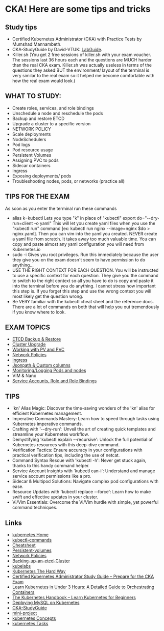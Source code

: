 # CKA! Here are some tips and tricks

## Study tips
- Certified Kubernetes Administrator (CKA) with Practice Tests by Mumshad Mannambeth.
- CKA-StudyGuide by David-VTUK: [LabGuide](https://github.com/David-VTUK/CKA-StudyGuide/tree/master/LabGuide).
- Killer.sh (You get 2 free sessions of killer.sh with your exam voucher. The sessions last 36 hours each and the questions are MUCH harder than the real CKA exam. Killer.sh was actually useless in terms of the questions they asked BUT the environment/ layout of the terminal is very similar to the real exam so it helped me become comfortable with how the real exam would look.)

## WHAT TO STUDY:
- Create roles, services, and role bindings
- Unschedule a node and reschedule the pods
- Backup and restore ETCD
- Upgrade a cluster to a specific version
- NETWORK POLICY
- Scale deployments
- NodeSchedulers
- Pod logs
- Pod resource usage
- Persistent Volumes
- Assigning PVC to pods
- Sidecar containers
- Ingress
- Exposing deployments/ pods
- Troubleshooting nodes, pods, or networks (practice all)

## TIPS FOR THE EXAM
As soon as you enter the terminal run these commands
- alias k=kubectl Lets you type "k" in place of "kubectl"
export do="--dry-run=client -o yaml" This will let you create yaml files when you use the "kubectl run" command [ex: kubectl run nginx --image=nginx $do > nginx.yaml]. Then you can vim into the yaml you created. NEVER create a yaml file from scratch. It takes away too much valuable time. You can copy and paste almost any yaml configuration you will need from Kubernetes.io
- sudo -i Gives you root privileges. Run this immediately because the user they give you on the exam doesn't seem to have permission to do anything...
- USE THE RIGHT CONTEXT FOR EACH QUESTION. You will be instructed to use a specific context for each question. They give you the command to switch to the right context so all you have to do is copy and paste it into the terminal before you do anything. I cannot stress how important this step is. If you forget this step and use the wrong context you will most likely get the question wrong.
- Be VERY familiar with the kubectl cheat sheet and the reference docs. There are a lot of commands on both that will help you out tremendously if you know where to look.

## EXAM TOPICS 
- [ETCD Backup & Restore](https://kubernetes.io/docs/tasks/administer-cluster/configure-upgrade-etcd/)
- [Cluster Upgrade](https://kubernetes.io/docs/tasks/administer-cluster/cluster-upgrade/)
- [Working with PV and PVC](https://kubernetes.io/docs/tasks/configure-pod-container/configure-persistent-volume-storage/)
- [Network Policies](https://kubernetes.io/docs/concepts/services-networking/network-policies/)
- [Ingress](https://kubernetes.io/docs/concepts/services-networking/ingress/)
- [Jsonpath & Custom columns](https://kubernetes.io/docs/reference/kubectl/quick-reference/)
- [Monitoring/Logging Pods and nodes](https://kubernetes.io/docs/reference/kubectl/generated/kubectl_top/)
- VIM & Nano
- [Service Accounts, Role and Role Bindings](https://kubernetes.io/docs/reference/access-authn-authz/authorization/)

## TIPS
- 'kn' Alias Magic: Discover the time-saving wonders of the 'kn' alias for efficient Kubernetes management.
- Imperative Commands Mastery: Learn how to speed through tasks using Kubernetes imperative commands.
- Crafting with '--dry-run': Unveil the art of creating quick templates and streamline your Kubernetes workflow.
- Demystifying 'kubectl explain --recursive': Unlock the full potential of Kubernetes resources with this deep-dive command.
- Verification Tactics: Ensure accuracy in your configurations with practical verification tips, including the use of netcat.
- Command Syntax Rescue with 'kubectl -h': Never get stuck again, thanks to this handy command helper.
- Service Account Insights with 'kubectl can-i': Understand and manage service account permissions like a pro.
- Sidecar & Multipod Solutions: Navigate complex pod configurations with ease.
- Resource Updates with 'kubectl replace --force': Learn how to make swift and effective updates in your cluster.
- Vi/Vim Essentials: Overcome the Vi/Vim hurdle with simple, yet powerful command techniques.

## Links
- [kubernetes Home](https://kubernetes.io/docs/home/)
- [kubectl-commands](https://kubernetes.io/docs/reference/generated/kubectl/kubectl-commands)
- [Cheatsheet](https://kubernetes.io/docs/reference/kubectl/cheatsheet/)
- [Persistent-volumes](https://kubernetes.io/docs/concepts/storage/persistent-volumes/#persistent-volumes)
- [Network Policies](https://kubernetes.io/docs/concepts/services-networking/network-policies/)
- [Backing-up-an-etcd-Cluster](https://kubernetes.io/docs/tasks/administer-cluster/configure-upgrade-etcd/#backing-up-an-etcd-cluster)
- [kubelabs](https://collabnix.github.io/kubelabs/)
- [Kubernetes The Hard Way](https://github.com/kelseyhightower/Kubernetes-The-Hard-Way) 
- [Certified Kubernetes Administrator Study Guide – Prepare for the CKA Exam](https://www.freecodecamp.org/news/certified-kubernetes-administrator-study-guide-cka/)
- [Learn Kubernetes in Under 3 Hours: A Detailed Guide to Orchestrating Containers](https://www.freecodecamp.org/news/learn-kubernetes-in-under-3-hours-a-detailed-guide-to-orchestrating-containers-114ff420e882/)
- [The Kubernetes Handbook – Learn Kubernetes for Beginners](https://www.freecodecamp.org/news/the-kubernetes-handbook/)
- [Deploying MySQL on Kubernetes](https://medium.com/@midejoseph24/deploying-mysql-on-kubernetes-16758a42a746)
- [CKA-StudyGuide](https://github.com/David-VTUK/CKA-StudyGuide)
- [mini-project](https://medium.com/@midejoseph24)
- [kubernetes Concepts](https://kubernetes.io/docs/concepts/)
- [kubernetes Tasks](https://kubernetes.io/docs/tasks/)
